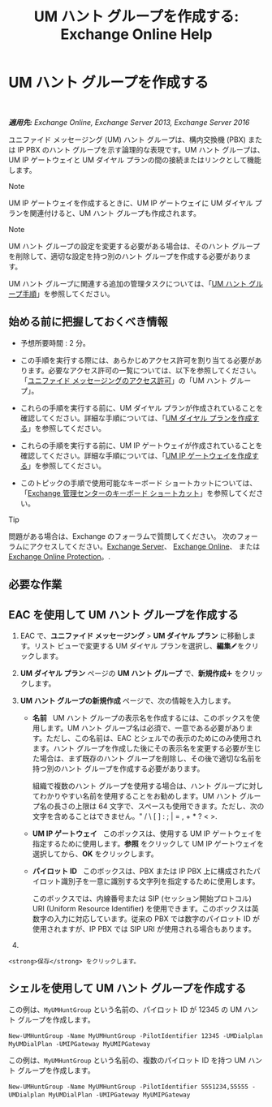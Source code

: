 ﻿---
title: 'UM ハント グループを作成する: Exchange Online Help'
TOCTitle: UM ハント グループを作成する
ms:assetid: 43ecb1ec-5f82-4516-9010-de8f954d3758
ms:mtpsurl: https://technet.microsoft.com/ja-jp/library/Aa997679(v=EXCHG.150)
ms:contentKeyID: 50555768
ms.date: 05/22/2018
mtps_version: v=EXCHG.150
f1_keywords:
- Microsoft.Exchange.Management.SnapIn.Esm.Servers.UnifiedMessaging.CreateUMHuntGroupWizardForm.CreateUMHuntGroupWizardPage1
ms.translationtype: HT
---

# UM ハント グループを作成する

 

_**適用先:** Exchange Online, Exchange Server 2013, Exchange Server 2016_

ユニファイド メッセージング (UM) ハント グループは、構内交換機 (PBX) または IP PBX のハント グループを示す論理的な表現です。UM ハント グループは、UM IP ゲートウェイと UM ダイヤル プランの間の接続またはリンクとして機能します。


> [!NOTE]
> UM IP ゲートウェイを作成するときに、UM IP ゲートウェイに UM ダイヤル プランを関連付けると、UM ハント グループも作成されます。




> [!NOTE]
> UM ハント グループの設定を変更する必要がある場合は、そのハント グループを削除して、適切な設定を持つ別のハント グループを作成する必要があります。



UM ハント グループに関連する追加の管理タスクについては、「[UM ハント グループ手順](um-hunt-group-procedures-exchange-2013-help.md)」を参照してください。

## 始める前に把握しておくべき情報

  - 予想所要時間 : 2 分。

  - この手順を実行する際には、あらかじめアクセス許可を割り当てる必要があります。必要なアクセス許可の一覧については、以下を参照してください。「[ユニファイド メッセージングのアクセス許可](unified-messaging-permissions-exchange-2013-help.md)」の「UM ハント グループ」。

  - これらの手順を実行する前に、UM ダイヤル プランが作成されていることを確認してください。詳細な手順については、「[UM ダイヤル プランを作成する](https://docs.microsoft.com/ja-jp/exchange/voice-mail-unified-messaging/connect-voice-mail-system/create-um-dial-plan)」を参照してください。

  - これらの手順を実行する前に、UM IP ゲートウェイが作成されていることを確認してください。詳細な手順については、「[UM IP ゲートウェイを作成する](https://docs.microsoft.com/ja-jp/exchange/voice-mail-unified-messaging/connect-voice-mail-system/create-um-ip-gateway)」を参照してください。

  - このトピックの手順で使用可能なキーボード ショートカットについては、「[Exchange 管理センターのキーボード ショートカット](keyboard-shortcuts-in-the-exchange-admin-center-exchange-online-protection-help.md)」を参照してください。


> [!TIP]
> 問題がある場合は、Exchange のフォーラムで質問してください。 次のフォーラムにアクセスしてください。<A href="https://go.microsoft.com/fwlink/p/?linkid=60612">Exchange Server</A>、 <A href="https://go.microsoft.com/fwlink/p/?linkid=267542">Exchange Online</A>、 または <A href="https://go.microsoft.com/fwlink/p/?linkid=285351">Exchange Online Protection</A>。.



## 必要な作業

## EAC を使用して UM ハント グループを作成する

1.  EAC で、<strong>ユニファイド メッセージング</strong> \> <strong>UM ダイヤル プラン</strong> に移動します。リスト ビューで変更する UM ダイヤル プランを選択し、<strong>編集</strong>![編集アイコン](images/Bb124582.6f53ccb2-1f13-4c02-bea0-30690e6ea71d(EXCHG.150).gif "編集アイコン")をクリックします。

2.  <strong>UM ダイヤル プラン</strong> ページの <strong>UM ハント グループ</strong> で、<strong>新規作成</strong>![\[追加\] アイコン](images/JJ218640.c1e75329-d6d7-4073-a27d-498590bbb558(EXCHG.150).gif "[追加] アイコン") をクリックします。

3.  <strong>UM ハント グループの新規作成</strong> ページで、次の情報を入力します。
    
      - <strong>名前</strong>   UM ハント グループの表示名を作成するには、このボックスを使用します。UM ハント グループ名は必須で、一意である必要があります。ただし、この名前は、EAC とシェルでの表示のためにのみ使用されます。ハント グループを作成した後にその表示名を変更する必要が生じた場合は、まず既存のハント グループを削除し、その後で適切な名前を持つ別のハント グループを作成する必要があります。
        
        組織で複数のハント グループを使用する場合は、ハント グループに対してわかりやすい名前を使用することをお勧めします。UM ハント グループ名の長さの上限は 64 文字で、スペースも使用できます。ただし、次の文字を含めることはできません。" / \\ \[ \] : ; | = , + \* ? \< \>.
    
      - <strong>UM IP ゲートウェイ</strong>   このボックスは、使用する UM IP ゲートウェイを指定するために使用します。<strong>参照</strong> をクリックして UM IP ゲートウェイを選択してから、<strong>OK</strong> をクリックします。
    
      - <strong>パイロット ID</strong>   このボックスは、PBX または IP PBX 上に構成されたパイロット識別子を一意に識別する文字列を指定するために使用します。
        
        このボックスでは、内線番号または SIP (セッション開始プロトコル) URI (Uniform Resource Identifier) を使用できます。このボックスは英数字の入力に対応しています。従来の PBX では数字のパイロット ID が使用されますが、IP PBX では SIP URI が使用される場合もあります。

4.  
    
    <strong>保存</strong> をクリックします。

## シェルを使用して UM ハント グループを作成する

この例は、`MyUMHuntGroup` という名前の、パイロット ID が 12345 の UM ハント グループを作成します。

    New-UMHuntGroup -Name MyUMHuntGroup -PilotIdentifier 12345 -UMDialplan MyUMDialPlan -UMIPGateway MyUMIPGateway

この例は、`MyUMHuntGroup` という名前の、複数のパイロット ID を持つ UM ハント グループを作成します。

    New-UMHuntGroup -Name MyUMHuntGroup -PilotIdentifier 5551234,55555 -UMDialplan MyUMDialPlan -UMIPGateway MyUMIPGateway

